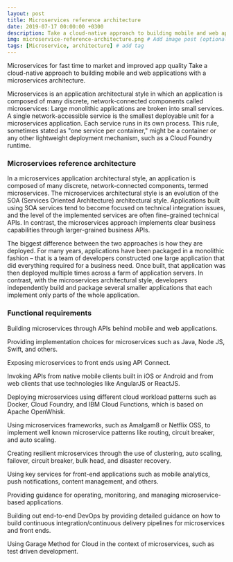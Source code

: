 ```yaml
---
layout: post
title: Microservices reference architecture
date: 2019-07-17 00:00:00 +0300
description: Take a cloud-native approach to building mobile and web applications with a microservices architecture. # Add post description (optional)
img: microservice-reference-architecture.png # Add image post (optional)
tags: [Microservice, architecture] # add tag
---
```


Microservices for fast time to market and improved app quality
Take a cloud-native approach to building mobile and web applications with a microservices architecture.

Microservices is an application architectural style in which an application is composed of many discrete, network-connected components called microservices:
Large monolithic applications are broken into small services.
A single network-accessible service is the smallest deployable unit for a microservices application.
Each service runs in its own process. This rule, sometimes stated as "one service per container," might be a container or any other lightweight deployment mechanism, such as a Cloud Foundry runtime.

### Microservices reference architecture


In a microservices application architectural style, an application is composed of many discrete, network-connected components, termed microservices. The microservices architectural style is an evolution of the SOA (Services Oriented Architecture) architectural style. Applications built using SOA services tend to become focused on technical integration issues, and the level of the implemented services are often fine-grained technical APIs. In contrast, the microservices approach implements clear business capabilities through larger-grained business APIs.


The biggest difference between the two approaches is how they are deployed. For many years, applications have been packaged in a monolithic fashion – that is a team of developers constructed one large application that did everything required for a business need. Once built, that application was then deployed multiple times across a farm of application servers. In contrast, with the microservices architectural style, developers independently build and package several smaller applications that each implement only parts of the whole application.

### Functional requirements


Building microservices through APIs behind mobile and web applications.

Providing implementation choices for microservices such as Java, Node JS, Swift, and others.

Exposing microservices to front ends using API Connect.

Invoking APIs from native mobile clients built in iOS or Android and from web clients that use technologies like AngularJS or ReactJS.

Deploying microservices using different cloud workload patterns such as Docker, Cloud Foundry, and IBM Cloud Functions, which is based on Apache OpenWhisk.

Using microservices frameworks, such as Amalgam8 or Netflix OSS, to implement well known microservice patterns like routing, circuit breaker, and auto scaling.

Creating resilient microservices through the use of clustering, auto scaling, failover, circuit breaker, bulk head, and disaster recovery.

Using key services for front-end applications such as mobile analytics, push notifications, content management, and others.

Providing guidance for operating, monitoring, and managing microservice-based applications.

Building out end-to-end DevOps by providing detailed guidance on how to build continuous integration/continuous delivery pipelines for microservices and front ends.

Using Garage Method for Cloud in the context of microservices, such as test driven development.